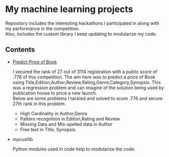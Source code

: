 # My machine learning projects

Repository includes the interesting hackathons I participated in along with my performance in the competition.</br>
Also, includes the custom library I keep updating to modularize my code.

## Contents

* [Predict Price of Book](https://machinehack.com/hackathons/predict_the_price_of_books/overview)
  
  I secured the rank of 27 out of 3114 registration with a public score of .776 of this competition. The aim here was to predict a price of Book using Title,Edition,Author,Review,Rating,Genre,Category,Synopsis. This was a regression problem and can imagine of the solution being used by publication house to price a new launch.</br> 
  Below are some problems I tackled and solved to score .776 and secure 27th rank in this problem.
  
  * High Cardinality in Author,Genre 
  * Pattern recognition in Edition,Rating and Review
  * Missing Data and Mis-spelled data in Author
  * Free text in Title, Synopsis 

* mycustlib

  Python modules used in code help to modularize the code.



